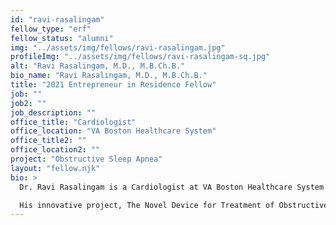 ```yaml
---
id: "ravi-rasalingam"
fellow_type: "erf"
fellow_status: "alumni"
img: "../assets/img/fellows/ravi-rasalingam.jpg"
profileImg: "../assets/img/fellows/ravi-rasalingam-sq.jpg"
alt: "Ravi Rasalingam, M.D., M.B.Ch.B."
bio_name: "Ravi Rasalingam, M.D., M.B.Ch.B."
title: "2021 Entrepreneur in Residence Fellow"
job: ""
job2: ""
job_description: ""
office_title: "Cardiologist"
office_location: "VA Boston Healthcare System"
office_title2: ""
office_location2: ""
project: "Obstructive Sleep Apnea"
layout: "fellow.njk"
bio: >
  Dr. Ravi Rasalingam is a Cardiologist at VA Boston Healthcare System and a clinical instructor at Harvard Medical School. Though his clinical expertise is in cardiology, Dr. Rasalingam is developing a device for the treatment of Obstructive Sleep Apnea (OSA).  

  His innovative project, The Novel Device for Treatment of Obstructive Sleep Apnea, leverages 3D design and printing technologies to produce a custom fit mouthguard as a more comfortable alternative to the CPAP machine. As both an MIT Catalyst Fellow and Entrepreneur in Residence, he worked on producing the first prototypes for the device with follow-on testing, bringing a solution to the very Veterans that inspired him to innovate.
---
```

